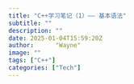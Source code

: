 ```yaml
---
title: "C++学习笔记（1）—— 基本语法"
subtitle: ""
description: ""
date: 2025-01-04T15:59:20Z
author:      "Wayne"
image: ""
tags: ["C++"]
categories: ["Tech"]
---
```

